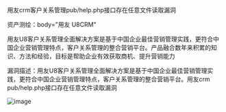 用友crm客户关系管理pub/help.php接口存在任意文件读取漏洞

资产测绘：body="用友 U8CRM"

用友U8客户关系管理全面解决方案是基于中国企业最佳营销管理实践，更符合中国企业营销管理特点，客户关系管理的整合营销平台。产品融合数年来积累的知识、方法和经验，目标是帮助企业有效获取商机、提升营销能力

漏洞描述：用友U8客户关系管理全面解决方案是基于中国企业最佳营销管理实践，更符合中国企业营销管理特点，客户关系管理的整合营销平台。用友crm pub/help.php接口存在任意文件读取漏洞

![image](https://github.com/user-attachments/assets/af38df8b-fe17-4b9b-abf7-7368e837e581)
